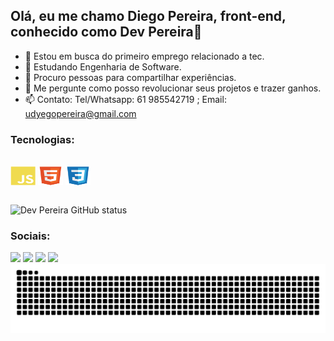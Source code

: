 ## Olá, eu me chamo Diego Pereira, front-end, conhecido como Dev Pereira👋

- 🔭 Estou em busca do primeiro emprego relacionado a tec.
- 🌱 Estudando Engenharia de Software.
- 👯 Procuro pessoas para compartilhar experiências.
- 💬 Me pergunte como posso revolucionar seus projetos e trazer ganhos.
- 📫 Contato: Tel/Whatsapp: 61 985542719 ; Email: udyegopereira@gmail.com

### Tecnologias:

<div style="display: inline_block"><br>
  <img align="center" alt="Pereira-Js" height="30" width="40" src="https://raw.githubusercontent.com/devicons/devicon/master/icons/javascript/javascript-plain.svg">
  <img align="center" alt="Pereira-HTML" height="30" width="40" src="https://raw.githubusercontent.com/devicons/devicon/master/icons/html5/html5-original.svg">
  <img align="center" alt="Pereira-CSS" height="30" width="40" src="https://raw.githubusercontent.com/devicons/devicon/master/icons/css3/css3-original.svg">
</div><br>

![Dev Pereira GitHub status](https://github-readme-stats.vercel.app/api?username=DevPereira1st&show_icons=true&theme=dark)

### Sociais:
<div> 
  <a href="https://instagram.com/dev.dpereira" target="_blank"><img src="https://img.shields.io/badge/-%23E4405F?style=for-the-badge&logo=instagram&logoColor=white" target="_blank"></a>
  <a href = "mailto:udyegopereira@gmail.com"><img src="https://img.shields.io/badge/-%23333?style=for-the-badge&logo=gmail&logoColor=white" target="_blank"></a>
  <a href="https://api.whatsapp.com/send/?phone=5561985542719" target="_blank"><img src="https://img.shields.io/badge/-%230077B5?style=for-the-badge&logo=whatsapp&logoColor=green" target="_blank"></a> 
  <a href="https://www.linkedin.com/in/diego-pereira-8b3063249" target="_blank"><img src="https://img.shields.io/badge/-linkedIn-%230077B5?style=for-the-badge&logo=linkedin&logoColor=white" target="_blank"></a> 
</div>

 <picture>
  <source media="(prefers-color-scheme: dark)" srcset="https://raw.githubusercontent.com/DevPereira1st/DevPereira1st/output/github-contribution-grid-snake-dark.svg">
  <source media="(prefers-color-scheme: light)" srcset="https://raw.githubusercontent.com/DevPereira1st/DevPereira1st/output/github-contribution-grid-snake.svg">
  <img alt="github contribution grid snake animation" src="https://raw.githubusercontent.com/DevPereira1st/DevPereira1st/output/github-contribution-grid-snake.svg">
</picture>

